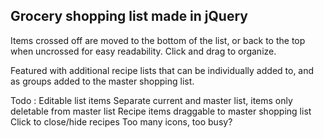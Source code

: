 ## Grocery shopping list made in jQuery

Items crossed off are moved to the bottom of the list, or back to the top when uncrossed for easy readability. Click and drag to organize.

Featured with additional recipe lists that can be individually added to, and as groups added to the master shopping list.

Todo : 
Editable list items
Separate current and master list, items only deletable from master list
Recipe items draggable to master shopping list
Click to close/hide recipes
Too many icons, too busy?